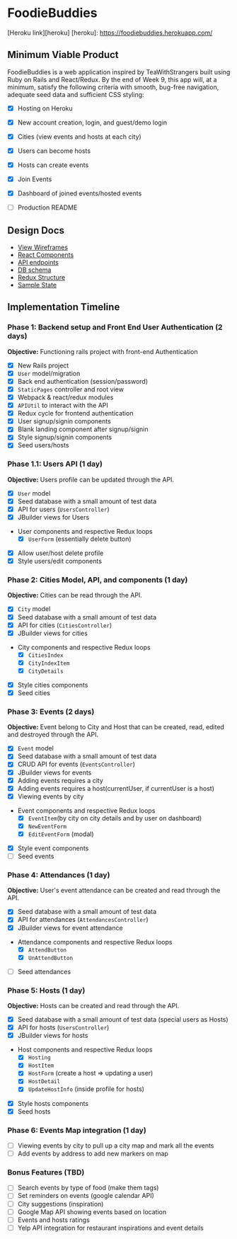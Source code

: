 # FoodieBuddies

[Heroku link][heroku]
[heroku]: https://foodiebuddies.herokuapp.com/

## Minimum Viable Product

FoodieBuddies is a web application inspired by TeaWithStrangers built using Ruby on Rails and React/Redux. By the end of Week 9, this app will, at a minimum, satisfy the following criteria with smooth, bug-free navigation, adequate seed data and sufficient CSS styling:

- [X] Hosting on Heroku
- [X] New account creation, login, and guest/demo login
- [X] Cities (view events and hosts at each city)
- [X] Users can become hosts
- [X] Hosts can create events
- [X] Join Events
- [X] Dashboard of joined events/hosted events
- [ ] Production README


## Design Docs
* [View Wireframes][wireframes]
* [React Components][components]
* [API endpoints][api-endpoints]
* [DB schema][schema]
* [Redux Structure][redux-structure]
* [Sample State][sample-state]

[wireframes]: wireframes
[components]: component-heirarchy.md
[redux-structure]: redux-structure.md
[sample-state]: sample-state.md
[api-endpoints]: api-endpoints.md
[schema]: schema.md

## Implementation Timeline

### Phase 1: Backend setup and Front End User Authentication (2 days)

**Objective:** Functioning rails project with front-end Authentication

- [X] New Rails project
- [X] `User` model/migration
- [X] Back end authentication (session/password)
- [X] `StaticPages` controller and root view
- [X] Webpack & react/redux modules
- [X] `APIUtil` to interact with the API
- [X] Redux cycle for frontend authentication
- [X] User signup/signin components
- [X] Blank landing component after signup/signin
- [X] Style signup/signin components
- [X] Seed users/hosts

### Phase 1.1: Users API (1 day)

**Objective:** Users profile can be updated through the API.

- [X] `User` model
- [X] Seed database with a small amount of test data
- [X] API for users (`UsersController`)
- [X] JBuilder views for Users
- User components and respective Redux loops
  - [X] `UserForm` (essentially delete button)
- [X] Allow user/host delete profile
- [X] Style users/edit components

### Phase 2: Cities Model, API, and components (1 day)

**Objective:** Cities can be read through the API.

- [X] `City` model
- [X] Seed database with a small amount of test data
- [X] API for cities (`CitiesController`)
- [X] JBuilder views for cities
- City components and respective Redux loops
  - [X] `CitiesIndex`
  - [X] `CityIndexItem`
  - [X] `CityDetails`
- [X] Style cities components
- [X] Seed cities

### Phase 3: Events (2 days)

**Objective:** Event belong to City and Host that can be created, read, edited and destroyed through the API.

- [X] `Event` model
- [X] Seed database with a small amount of test data
- [X] CRUD API for events (`EventsController`)
- [X] JBuilder views for events
- [X] Adding events requires a city
- [X] Adding events requires a host(currentUser, if currentUser is a host)
- [X] Viewing events by city
- Event components and respective Redux loops
  - [X] `EventItem`(by city on city details and by user on dashboard)
  - [X] `NewEventForm`
  - [X] `EditEventForm` (modal)
- [X] Style event components
- [ ] Seed events

### Phase 4: Attendances (1 day)

**Objective:** User's event attendance can be created and read through the API.

- [X] Seed database with a small amount of test data
- [X] API for attendances (`AttendancesController`)
- [X] JBuilder views for event attendance
- Attendance components and respective Redux loops
  - [X] `AttendButton`
  - [X] `UnAttendButton`
- [ ] Seed attendances

### Phase 5: Hosts (1 day)

**Objective:** Hosts can be created and read through the API.

- [X] Seed database with a small amount of test data (special users as Hosts)
- [X] API for hosts (`UsersController`)
- [X] JBuilder views for hosts
- Host components and respective Redux loops
  - [X] `Hosting`
  - [X] `HostItem`
  - [X] `HostForm` (create a host => updating a user)
  - [X] `HostDetail`
  - [X] `UpdateHostInfo` (inside profile for hosts)
- [X] Style hosts components
- [X] Seed hosts

### Phase 6: Events Map integration (1 day)
- [ ] Viewing events by city to pull up a city map and mark all the events
- [ ] Add events by address to add new markers on map

### Bonus Features (TBD)
- [ ] Search events by type of food (make them tags)
- [ ] Set reminders on events (google calendar API)
- [ ] City suggestions (inspiration)
- [ ] Google Map API showing events based on location
- [ ] Events and hosts ratings
- [ ] Yelp API integration for restaurant inspirations and event details
